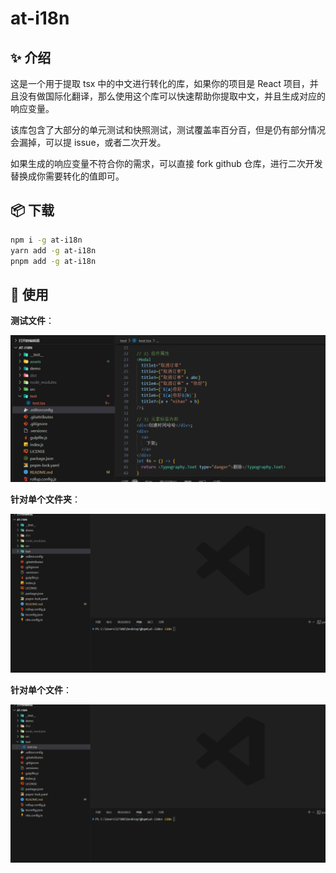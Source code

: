 # at-i18n

## ✨ 介绍

这是一个用于提取 tsx 中的中文进行转化的库，如果你的项目是 React 项目，并且没有做国际化翻译，那么使用这个库可以快速帮助你提取中文，并且生成对应的响应变量。

该库包含了大部分的单元测试和快照测试，测试覆盖率百分百，但是仍有部分情况会漏掉，可以提 issue，或者二次开发。

如果生成的响应变量不符合你的需求，可以直接 fork github 仓库，进行二次开发替换成你需要转化的值即可。



## 📦 下载

```bash
npm i -g at-i18n
yarn add -g at-i18n
pnpm add -g at-i18n
```



## 🔨 使用

**测试文件**：

![image-20231218105145482](assets/README.assets/image-20231218105145482.png)

**针对单个文件夹**：

![at-i18n2](assets/README.assets/at-i18n2.gif)

**针对单个文件**：

![at-i18n](assets/README.assets/at-i18n.gif)

